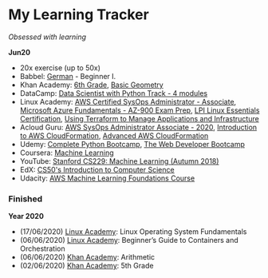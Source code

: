 # My Learning Tracker
*Obsessed with learning*  
  
**Jun20**  
* 20x exercise (up to 50x)
* Babbel: [German](https://my.babbel.com) - Beginner I.
* Khan Academy: [6th Grade](https://www.khanacademy.org/math/cc-sixth-grade-math), [Basic Geometry](https://www.khanacademy.org/math/basic-geo)
* DataCamp: [Data Scientist with Python Track - 4 modules](https://learn.datacamp.com/career-tracks/data-scientist-with-python)
* Linux Academy: [AWS Certified SysOps Administrator - Associate](https://linuxacademy.com/cp/modules/view/id/364), [Microsoft Azure Fundamentals - AZ-900 Exam Prep](https://linuxacademy.com/cp/modules/view/id/330), [LPI Linux Essentials Certification](https://linuxacademy.com/cp/modules/view/id/346), [Using Terraform to Manage Applications and Infrastructure](https://linuxacademy.com/cp/modules/view/id/358)
* Acloud Guru: [AWS SysOps Administrator Associate - 2020](https://learn.acloud.guru/course/aws-certified-sysops-administrator-associate/dashboard), [Introduction to AWS CloudFormation](https://learn.acloud.guru/course/intro-aws-cloudformation/dashboard), [Advanced AWS CloudFormation](https://learn.acloud.guru/course/aws-advanced-cloudformation/dashboard)
* Udemy: [Complete Python Bootcamp](https://www.udemy.com/course/complete-python-bootcamp/), [The Web Developer Bootcamp](https://www.udemy.com/course/the-web-developer-bootcamp/)
* Coursera: [Machine Learning](https://www.coursera.org/learn/machine-learning/home/welcome)
* YouTube: [Stanford CS229: Machine Learning (Autumn 2018)](https://www.youtube.com/playlist?list=PLoROMvodv4rMiGQp3WXShtMGgzqpfVfbU)
* EdX: [CS50's Introduction to Computer Science](https://www.edx.org/course/cs50s-introduction-to-computer-science)
* Udacity: [AWS Machine Learning Foundations Course](https://www.udacity.com/course/aws-machine-learning-foundations--ud090)
  
### Finished
**Year 2020**  
* (17/06/2020) [Linux Academy](https://linuxacademy.com/): Linux Operating System Fundamentals
* (06/06/2020) [Linux Academy](https://linuxacademy.com/): Beginner’s Guide to Containers and Orchestration
* (06/06/2020) [Khan Academy](https://www.khanacademy.org/): Arithmetic
* (02/06/2020) [Khan Academy](https://www.khanacademy.org/): 5th Grade 